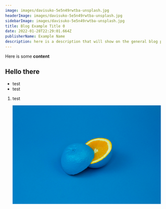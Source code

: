 ```yaml
---
image: images/davisuko-5e5n49rwtba-unsplash.jpg
headerImage: images/davisuko-5e5n49rwtba-unsplash.jpg
sidebarImage: images/davisuko-5e5n49rwtba-unsplash.jpg
title: Blog Example Title 0
date: 2022-01-28T22:29:01.664Z
publisherName: Example Name
description: here is a description that will show on the general blog page/ not the details page
---
```


Here is some **content**

## **Hello there**

- test
- test

1. test

   ![some alt test](images/davisuko-5e5n49rwtba-unsplash.jpg "A title")

